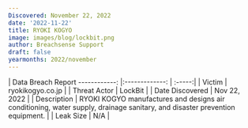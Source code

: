 ```yaml
---
Discovered: November 22, 2022
date: '2022-11-22'
title: RYOKI KOGYO
image: images/blog/lockbit.png
author: Breachsense Support
draft: false
yearmonths: 2022/november
---
```



| Data Breach Report
------------:     |:-------------:    | :-----:|
| Victim      | ryokikogyo.co.jp       | 
| Threat Actor      | LockBit      | 
| Date Discovered      | Nov 22, 2022      | 
| Description      | RYOKI KOGYO manufactures and designs air conditioning, water supply, drainage sanitary, and disaster prevention equipment.      | 
| Leak Size      | N/A      | 

